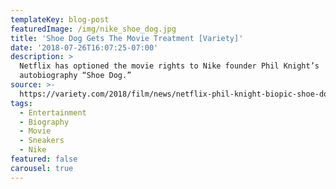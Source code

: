 ```yaml
---
templateKey: blog-post
featuredImage: /img/nike_shoe_dog.jpg
title: 'Shoe Dog Gets The Movie Treatment [Variety]'
date: '2018-07-26T16:07:25-07:00'
description: >
  Netflix has optioned the movie rights to Nike founder Phil Knight’s
  autobiography “Shoe Dog.”
source: >-
  https://variety.com/2018/film/news/netflix-phil-knight-biopic-shoe-dog-1202887364/
tags:
  - Entertainment
  - Biography
  - Movie
  - Sneakers
  - Nike
featured: false
carousel: true
---
```


